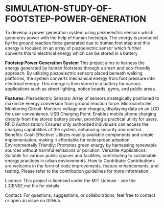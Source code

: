 # SIMULATION-STUDY-OF-FOOTSTEP-POWER-GENERATION
To develop a power generation system using piezoelectric sensors which generates power with the help of human footsteps. The energy is produced by the ground reaction force generated due to human foot step and this energy is focused on an array of piezoelectric sensor which further converts this to electrical energy which can be stored in a battery

**Footstep Power Generation System** 
This project aims to harness the energy generated by human footsteps through a smart and eco-friendly approach. By utilizing piezoelectric sensors placed beneath walking platforms, the system converts mechanical energy from foot pressure into electrical energy. This energy is then stored in a battery for various applications such as street lighting, notice boards, gyms, and public areas.

**Features:**
Piezoelectric Sensors: Array of sensors strategically positioned to maximize energy conversion from ground reaction force.
Microcontroller Monitoring Circuit: Monitors voltage and charges, displaying data on an LCD for user convenience.
USB Charging Point: Enables mobile phone charging directly from the stored battery power, providing a practical utility for users.
RFID Authorization: Ensures only authorized individuals can access the charging capabilities of the system, enhancing security and control.
Benefits:
Cost-Effective: Utilizes readily available components and simple implementation, making it affordable for widespread adoption.
Environmentally Friendly: Promotes green energy by harnessing renewable sources without harmful emissions or pollution.
Versatile Applications: Suitable for various public spaces and facilities, contributing to sustainable energy practices in urban environments.
How to Contribute:
Contributions are welcome in the form of code improvements, feature enhancements, and testing. Please refer to the contribution guidelines for more information.

License:
This project is licensed under the MIT License - see the LICENSE.md file for details.

Contact:
For questions, suggestions, or collaborations, feel free to contact or open an issue on GitHub.

